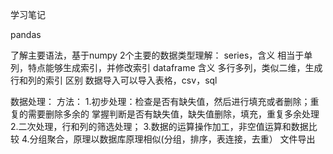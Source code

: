 学习笔记

pandas

了解主要语法，基于numpy
 2个主要的数据类型理解：
series，含义 相当于单列，特点能够生成索引，并修改索引
dataframe 含义  多行多列，类似二维，生成行和列的索引
区别 
数据导入可以导入表格，csv，sql

数据处理：
方法： 1.初步处理：检查是否有缺失值，然后进行填充或者删除；重复的需要删除多余的
		掌握判断是否有缺失值，缺失值删除，填充，重复多余处理
	   2.二次处理，行和列的筛选处理；
	   3.数据的运算操作加工，非空值运算和数据比较
	   4.分组聚合，原理以数据库原理相似(分组，排序，表连接，去重）
文件导出